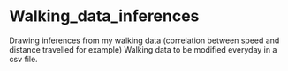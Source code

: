 # Walking_data_inferences
Drawing inferences from my walking data (correlation between speed and distance travelled for example)
Walking data to be modified everyday in a csv file.

